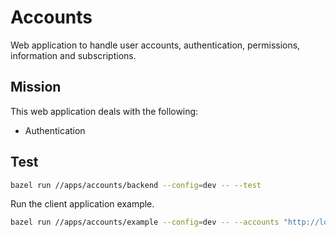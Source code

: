 # Accounts

Web application to handle user accounts, authentication, permissions, information and subscriptions.

## Mission

This web application deals with the following:

- Authentication

## Test

```bash
bazel run //apps/accounts/backend --config=dev -- --test
```

Run the client application example.

```bash
bazel run //apps/accounts/example --config=dev -- --accounts "http://localhost:8080"
```
